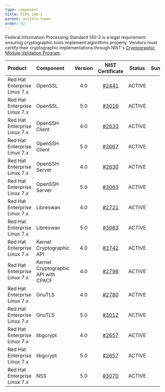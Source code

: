 ```yaml
---
type: component
title: FIPS 140-2
parent: ansible-tower
order: 02
---
```

Federal Information Processing Standard 140-2 is a legal requirement ensuring cryptographic tools implement algorithms properly. Vendors must certify their cryptographic implementations through NIST's [Cryptographic Module Validation Program](https://csrc.nist.gov/Projects/Cryptographic-Module-Validation-Program).

| Product | Component | Version | NIST Certificate | Status | Sunset/Expiration? |
|:--------|:----------|:-------:|:----------------:|:------:|:------------------:|
| Red Hat Enterprise Linux 7.x | OpenSSL | 4.0 | [#2441](https://csrc.nist.gov/Projects/Cryptographic-Module-Validation-Program/Certificate/2441) | <span class="usa-label-big">ACTIVE  </span> | 12/20/2021 |
| Red Hat Enterprise Linux 7.x | OpenSSL | 5.0 | [#3016](https://csrc.nist.gov/Projects/Cryptographic-Module-Validation-Program/Certificate/3016) | <span class="usa-label-big">ACTIVE</span> | 9/14/2022 |
| Red Hat Enterprise Linux 7.x | OpenSSH Client | 4.0 | [#2633](https://csrc.nist.gov/Projects/Cryptographic-Module-Validation-Program/Certificate/2633) | <span class="usa-label-big">ACTIVE</span> | 6/16/2021 |
| Red Hat Enterprise Linux 7.x | OpenSSH Client | 5.0 | [#3067](https://csrc.nist.gov/Projects/Cryptographic-Module-Validation-Program/Certificate/3067) | <span class="usa-label-big">ACTIVE</span> | 11/26/2022 |
| Red Hat Enterprise Linux 7.x | OpenSSH Server | 4.0 | [#2630](https://csrc.nist.gov/Projects/Cryptographic-Module-Validation-Program/Certificate/2630) | <span class="usa-label-big">ACTIVE</span> | 6/16/2021 |
| Red Hat Enterprise Linux 7.x | OpenSSH Server | 5.0 | [#3063](https://csrc.nist.gov/Projects/Cryptographic-Module-Validation-Program/Certificate/3063) | <span class="usa-label-big">ACTIVE</span> | 11/13/2022 |
| Red Hat Enterprise Linux 7.x | Libreswan | 4.0 | [#2721](https://csrc.nist.gov/Projects/Cryptographic-Module-Validation-Program/Certificate/2721) | <span class="usa-label-big">ACTIVE</span> | 12/19/2021 |
| Red Hat Enterprise Linux 7.x | Libreswan | 5.0 | [#3083](https://csrc.nist.gov/Projects/Cryptographic-Module-Validation-Program/Certificate/3083) | <span class="usa-label-big">ACTIVE</span> | 12/18/2022 |
| Red Hat Enterprise Linux 7.x | Kernel Cryptographic API | 4.0 | [#2742](https://csrc.nist.gov/Projects/Cryptographic-Module-Validation-Program/Certificate/2742) | <span class="usa-label-big">ACTIVE</span> | 9/11/2021 |
| Red Hat Enterprise Linux 7.x | Kernel Cryptographic API with CPACF | 4.0 | [#2798](https://csrc.nist.gov/Projects/Cryptographic-Module-Validation-Program/Certificate/2798) | <span class="usa-label-big">ACTIVE</span> | 11/22/2021 |
| Red Hat Enterprise Linux 7.x | GnuTLS | 4.0 | [#2780](https://csrc.nist.gov/Projects/Cryptographic-Module-Validation-Program/Certificate/2780) | <span class="usa-label-big">ACTIVE</span> | 10/30/2021 |
| Red Hat Enterprise Linux 7.x | GnuTLS | 5.0 | [#3012](https://csrc.nist.gov/Projects/Cryptographic-Module-Validation-Program/Certificate/3012) | <span class="usa-label-big">ACTIVE</span> | 9/7/2022 |
| Red Hat Enterprise Linux 7.x | libgcrypt | 4.0 | [#2657](https://csrc.nist.gov/Projects/Cryptographic-Module-Validation-Program/Certificate/2657) | <span class="usa-label-big">ACTIVE</span> | 6/12/2021 |
| Red Hat Enterprise Linux 7.x | libgcrypt | 5.0 | [#2657](https://csrc.nist.gov/Projects/Cryptographic-Module-Validation-Program/Certificate/2657) | <span class="usa-label-big">ACTIVE</span> | 6/12/2021 |
| Red Hat Enterprise Linux 7.x | NSS | 5.0 | [#3070](https://csrc.nist.gov/Projects/Cryptographic-Module-Validation-Program/Certificate/3070) | <span class="usa-label-big">ACTIVE</span> | 2/7/2023 |
